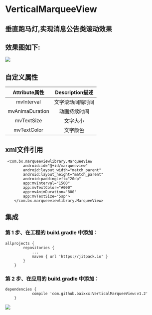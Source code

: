 # VerticalMarqueeView
## 垂直跑马灯,实现消息公告类滚动效果


## 效果图如下:
![](https://github.com/baixxx/VerticalMarqueeView/raw/master/resource/marqueeview.gif)  



## 自定义属性
| Attribute属性    | Description描述 |
| :----------: | :-----------:  | 
| mvInterval	     | 文字滚动间隔时间 |
| mvAnimaDuration	 | 动画持续时间 |
| mvTextSize	| 文字大小  |
| mvTextColor | 文字颜色  |



## xml文件引用
```
 <com.bx.marqueeviewlibrary.MarqueeView
        android:id="@+id/marqueeview"
        android:layout_width="match_parent"
        android:layout_height="match_parent"
        android:paddingLeft="20dp"
        app:mvInterval="1500"
        app:mvTextColor="#000"
        app:mvAnimDuration="800"
        app:mvTextSize="5sp">
    </com.bx.marqueeviewlibrary.MarqueeView>
```

## 集成

### 第 1 步、在工程的 build.gradle 中添加：
```
allprojects {
		repositories {
			...
			maven { url 'https://jitpack.io' }
		}
	}
```
### 第 2 步、在应用的 build.gradle 中添加：
```
dependencies {
	        compile 'com.github.baixxx:VerticalMarqueeView:v1.2'
	}
 ```
 
 [![](https://jitpack.io/v/baixxx/VerticalMarqueeView.svg)](https://jitpack.io/#baixxx/VerticalMarqueeView)




